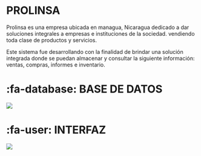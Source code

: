 # PROLINSA
Prolinsa es una empresa ubicada en managua, Nicaragua dedicado a dar soluciones integrales a empresas e instituciones de la sociedad.
vendiendo toda clase de productos y servicios.

Este sistema fue desarrollando con la finalidad de brindar una solución integrada donde se puedan almacenar y consultar la siguiente información: ventas, compras, informes e inventario.

# :fa-database: BASE DE DATOS
![](https://i.ibb.co/QFwBvP7/BD-PROLINSA.jpg)

# :fa-user: INTERFAZ
![](https://i.ibb.co/nLtMpR3/image.png)

